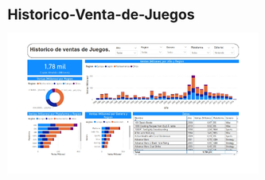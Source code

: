 # Historico-Venta-de-Juegos
![Image text](https://github.com/venegaso/Historico-Venta-de-Juegos/blob/main/Historico%20venta%20de%20juego.jpg)
